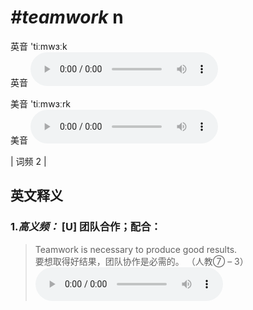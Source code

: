 # ***\#teamwork*** n
英音 'tiːmwɜːk  
英音
<audio src="./media/teamwork-B.aac" controls="controls"></audio>

美音 'tiːmwɜːrk  
美音
<audio src="./media/teamwork.aac" controls="controls"></audio>



| 词频 2 |  

英文释义
---
### 1.*高义频：* **[U] 团队合作；配合：**  

 > Teamwork is necessary to produce good results.  
 > 要想取得好结果，团队协作是必需的。  （人教⑦ – 3）  
<audio src="./media/teamwork-1.aac" controls="controls"></audio>


